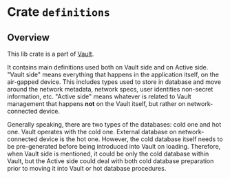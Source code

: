 
# Crate `definitions`

## Overview

This lib crate is a part of [Vault](https://github.com/paritytech/parity-signer).  

It contains main definitions used both on Vault side and on Active side. "Vault side" means everything that happens in the application itself, on the air-gapped device. This includes types used to store in database and move around the network metadata, network specs, user identities non-secret information, etc. "Active side" means whatever is related to Vault management that happens **not** on the Vault itself, but rather on network-connected device.  

Generally speaking, there are two types of the databases: cold one and hot one. Vault operates with the cold one. External database on network-connected device is the hot one. However, the cold database itself needs to be pre-generated before being introduced into Vault on loading. Therefore, when Vault side is mentioned, it could be only the cold database within Vault, but the Active side could deal with both cold database preparation prior to moving it into Vault or hot database procedures.
